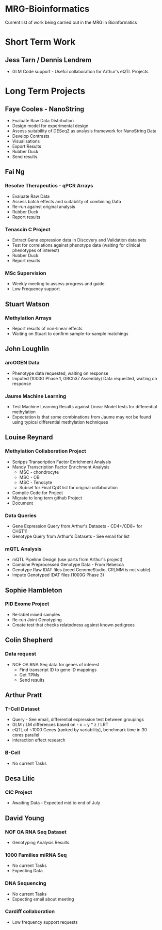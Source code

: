 # MRG-Bioinformatics
Current list of work being carried out in the MRG in Bioinformatics


# Short Term Work
## Jess Tarn / Dennis Lendrem
* GLM Code support - Useful collaboration for Arthur's eQTL Projects

# Long Term Projects
## Faye Cooles - NanoString
* Evaluate Raw Data Distribution
* Design model for experimental design
* Assess suitability of DESeq2 as analysis framework for NanoString Data
* Develop Contrasts
* Visualisations
* Export Results
* Rubber Duck
* Send results

## Fai Ng
### Resolve Therapeutics - qPCR Arrays
* Evaluate Raw Data
* Assess batch effects and suitability of combining Data
* Re-run against original analysis
* Rubber Duck
* Report results

### Tenascin C Project
* Extract Gene expression data in Discovery and Validation data sets
* Test for correlations against phenotype data (waiting for clinical phenotypes of interest)
* Rubber Duck
* Report results

### MSc Supervision
* Weekly meeting to assess progress and guide
* Low Frequency support

## Stuart Watson
### Methylation Arrays
* Report results of non-linear effects
* Waiting on Stuart to confirm sample-to-sample matchings

## John Loughlin
### arcOGEN Data
* Phenotype data requested, waiting on response
* Imputed (1000G Phase 1, GRCh37 Assembly) Data requested, waiting on response

### Jaume Machine Learning
* Test Machine Learning Results against Linear Model tests for differential methylation
* Expectation is that some combinations from Jaume may not be found using typical differential methylation techniques

## Louise Reynard
### Methylation Collaboration Project
* Scripps Transcription Factor Enrichment Analysis
* Mandy Transcription Factor Enrichment Analysis
  * MSC - chondrocyte
  * MSC - OB
  * MSC - Tenocyte
  * Subset for Final CpG list for original collaboration
* Compile Code for Project
* Migrate to long term github Project
* Document

### Data Queries
* Gene Expression Query from Arthur's Datasets - CD4+/CD8+ for CHST11
* Genotype Query from Arthur's Datasets - See email for list

### mQTL Analysis
* mQTL Pipeline Design (use parts from Arthur's project)
* Combine Preprocessed Genotype Data - From Rebecca
* Genotype Raw IDAT files (need GenomeStudio, CRLMM is not viable)
* Impute Genotyped IDAT files (1000G Phase 3)

## Sophie Hambleton
### PID Exome Project
* Re-label mixed samples
* Re-run Joint Genotyping
* Create test that checks relatedness against known pedigrees

## Colin Shepherd
### Data request
* NOF OA RNA Seq data for genes of interest
  * Find transcript ID to gene ID mappings
  * Get TPMs
  * Send results

## Arthur Pratt
### T-Cell Dataset
* Query - See email, differential expression test between groupings
* GLM / LM differences based on - x ~ y * z / LRT
* eQTL of ~1000 Genes (ranked by variability), benchmark time in 30 cores parallel
* Interaction effect research

### B-Cell
* No current Tasks

## Desa Lilic
### CiC Project
* Awaiting Data - Expected mid to end of July

## David Young
### NOF OA RNA Seq Dataset
* Genotyping Analysis Results

### 1000 Families miRNA Seq
* No current Tasks
* Expecting Data

### DNA Sequencing
* No current Tasks
* Expecting email about meeting

### Cardiff collaboration
* Low frequency support requests
